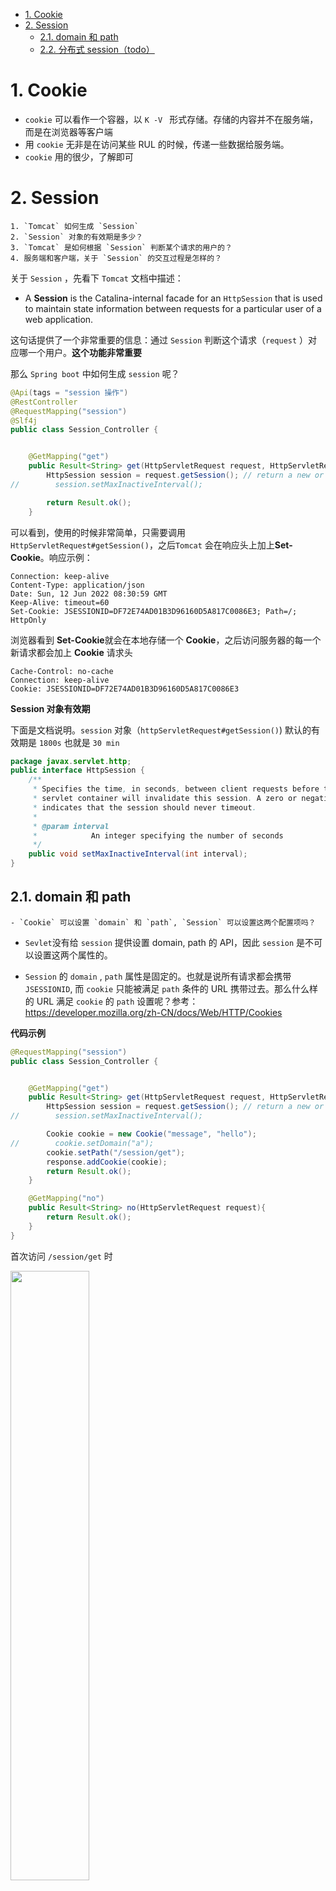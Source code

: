 
<!-- TOC -->

- [1. Cookie](#1-cookie)
- [2. Session](#2-session)
    - [2.1. domain 和 path](#21-domain-%E5%92%8C-path)
    - [2.2. 分布式 session（<u>todo</u>）](#22-%E5%88%86%E5%B8%83%E5%BC%8F-sessionutodou)

<!-- /TOC -->

# 1. Cookie

- `cookie` 可以看作一个容器，以 `K -V ` 形式存储。存储的内容并不在服务端，而是在浏览器等客户端
- 用 `cookie` 无非是在访问某些 RUL 的时候，传递一些数据给服务端。
- `cookie` 用的很少，了解即可





# 2. Session

```
1. `Tomcat` 如何生成 `Session`
2. `Session` 对象的有效期是多少？
3. `Tomcat` 是如何根据 `Session` 判断某个请求的用户的？
4. 服务端和客户端，关于 `Session` 的交互过程是怎样的？
```



关于 `Session` ，先看下 `Tomcat` 文档中描述：

- A **Session** is the Catalina-internal facade for an `HttpSession` that is used to maintain state information between requests for a particular user of a web application.

这句话提供了一个非常重要的信息：通过 `Session` 判断这个请求（`request` ）对应哪一个用户。**这个功能非常重要**



那么 `Spring boot` 中如何生成 `session` 呢？

```java
@Api(tags = "session 操作")
@RestController
@RequestMapping("session")
@Slf4j
public class Session_Controller {


    @GetMapping("get")
    public Result<String> get(HttpServletRequest request, HttpServletResponse response){
        HttpSession session = request.getSession(); // return a new or old session
//        session.setMaxInactiveInterval();

        return Result.ok();
    }

```

可以看到，使用的时候非常简单，只需要调用 `HttpServletRequest#getSession()`，之后`Tomcat` 会在响应头上加上**Set-Cookie**。响应示例：

```
Connection: keep-alive
Content-Type: application/json
Date: Sun, 12 Jun 2022 08:30:59 GMT
Keep-Alive: timeout=60
Set-Cookie: JSESSIONID=DF72E74AD01B3D96160D5A817C0086E3; Path=/; HttpOnly
```

浏览器看到 **Set-Cookie**就会在本地存储一个 **Cookie**，之后访问服务器的每一个新请求都会加上 **Cookie** 请求头

```
Cache-Control: no-cache
Connection: keep-alive
Cookie: JSESSIONID=DF72E74AD01B3D96160D5A817C0086E3
```



**Session 对象有效期**

下面是文档说明。`session` 对象（`httpServletRequest#getSession()`) 默认的有效期是 `1800s` 也就是 `30 min` 

```java
package javax.servlet.http;
public interface HttpSession {
    /**
     * Specifies the time, in seconds, between client requests before the
     * servlet container will invalidate this session. A zero or negative time
     * indicates that the session should never timeout.
     *
     * @param interval
     *            An integer specifying the number of seconds
     */
    public void setMaxInactiveInterval(int interval);
}
```



## 2.1. domain 和 path

```
- `Cookie` 可以设置 `domain` 和 `path`, `Session` 可以设置这两个配置项吗？
```





- `Sevlet`没有给 `session` 提供设置 domain, path 的 API，因此 `session` 是不可以设置这两个属性的。

- `Session` 的 `domain` , `path` 属性是固定的。也就是说所有请求都会携带 `JSESSIONID`, 而 `cookie` 只能被满足 `path` 条件的 URL 携带过去。那么什么样的 URL 满足 `cookie` 的 `path` 设置呢？参考：https://developer.mozilla.org/zh-CN/docs/Web/HTTP/Cookies



**代码示例**

```java
@RequestMapping("session")
public class Session_Controller {


    @GetMapping("get")
    public Result<String> get(HttpServletRequest request, HttpServletResponse response){
        HttpSession session = request.getSession(); // return a new or old session
//        session.setMaxInactiveInterval();

        Cookie cookie = new Cookie("message", "hello");
//        cookie.setDomain("a");
        cookie.setPath("/session/get");
        response.addCookie(cookie);
        return Result.ok();
    }

    @GetMapping("no")
    public Result<String> no(HttpServletRequest request){
        return Result.ok();
    }
}

```



首次访问 `/session/get` 时

<img width='50%' src='https://blog-bt.oss-cn-beijing.aliyuncs.com/1/20220612183607.png'>

 

访问 `/session/no`

<img width='50%' src='https://blog-bt.oss-cn-beijing.aliyuncs.com/1/20220612183629.png'>

再次 `/session/get` 时

<img width='50%' src='https://blog-bt.oss-cn-beijing.aliyuncs.com/1/20220612183620.png'>

看下 `chrome` 浏览器中 `cookie` 信息

![image-20220612183954125](https://blog-bt.oss-cn-beijing.aliyuncs.com/1/20220612183954.png)





## 2.2. 分布式 session（<u>todo</u>）

```
- 分布式 `session` 的用途？
- 分布式 `session` 的实现方式（主要关注 `spring` 提供的方案）
```



